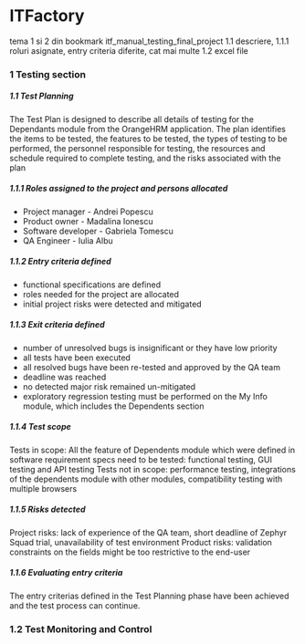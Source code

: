 # ITFactory
tema 1 si 2 din bookmark itf_manual_testing_final_project
1.1 descriere, 1.1.1 roluri asignate, entry criteria diferite, cat mai multe
1.2 excel file

<h3> 1 Testing section</h3>

<h5> 1.1 Test Planning</h5>

<p>The Test Plan is designed to describe all details of testing for the Dependants module from the OrangeHRM application.
The plan identifies the items to be tested, the features to be tested, the types of testing to be performed, the personnel responsible for testing, the resources and schedule required to complete testing, and the risks associated with the plan</p>

<h5> 1.1.1 Roles assigned to the project and persons allocated</h5>
<ul><li>Project manager - Andrei Popescu</li>
<li>Product owner - Madalina Ionescu</li>
<li>Software developer - Gabriela Tomescu</li>
<li>QA Engineer - Iulia Albu</ul></li>

<h5> 1.1.2 Entry criteria defined</h5>
<ul><li>functional specifications are defined</li>
<li>roles needed for the project are allocated</li>
<li>initial project risks were detected and mitigated</ul></li>

<h5> 1.1.3 Exit criteria defined</h5>
<ul><li>number of unresolved bugs is insignificant or they have low priority</li>
<li>all tests have been executed</li>
<li>all resolved bugs have been re-tested and approved by the QA team</li>
<li>deadline was reached</li>
<li>no detected major risk remained un-mitigated</li>
<li>exploratory regression testing must be performed on the My Info module, which includes the Dependents section</ul></li>

<h5> 1.1.4 Test scope</h5>
Tests in scope: All the feature of Dependents module which were defined in software requirement specs need to be tested: functional testing, GUI testing and API testing
Tests not in scope: performance testing, integrations of the dependents module with other modules, compatibility testing with multiple browsers

<h5> 1.1.5 Risks detected</h5>
Project risks: lack of experience of the QA team, short deadline of Zephyr Squad trial, unavailability of test environment
Product risks: validation constraints on the fields might be too restrictive to the end-user

<h5> 1.1.6 Evaluating entry criteria</h5>
The entry criterias defined in the Test Planning phase have been achieved and the test process can continue.

<h3> 1.2 Test Monitoring and Control</h3>
